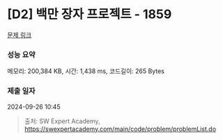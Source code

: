 # [D2] 백만 장자 프로젝트 - 1859 

[문제 링크](https://swexpertacademy.com/main/code/problem/problemDetail.do?contestProbId=AV5LrsUaDxcDFAXc) 

### 성능 요약

메모리: 200,384 KB, 시간: 1,438 ms, 코드길이: 265 Bytes

### 제출 일자

2024-09-26 10:45



> 출처: SW Expert Academy, https://swexpertacademy.com/main/code/problem/problemList.do